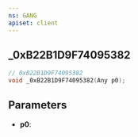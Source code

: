 ```yaml
---
ns: GANG
apiset: client
---
```

## _0xB22B1D9F74095382

```c
// 0xB22B1D9F74095382
void _0xB22B1D9F74095382(Any p0);
```


## Parameters
* **p0**: